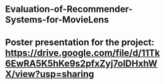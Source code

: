 # Evaluation-of-Recommender-Systems-for-MovieLens

# Poster presentation for the project: https://drive.google.com/file/d/11Tk6EwRA5K5hKe9s2pfxZyj7olDHxhWX/view?usp=sharing
